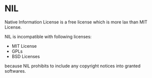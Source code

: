 # NIL

Native Information License is a free license which is more lax than MIT License.

NIL is incompatible with following licenses:

- MIT License
- GPLs
- BSD Licenses

because NIL prohibits to include any copyright notices into granted softwares.
